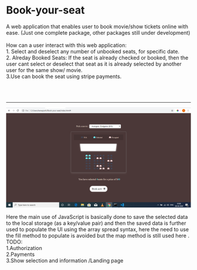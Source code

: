 # Book-your-seat
A web application that enables user to book movie/show tickets online with ease.  (Just one complete package, other packages still under development)
<br>
<br>
How can a user interact with this web application:<br>
    1. Select and deselect any number of unbooked seats, for specific date.<br>
    2. Alreday Booked Seats: If the seat is already checked or booked, then the user cant select or deselect that seat as it is already            selected by another user for the same show/ movie.<br>
    3.Use can book the seat using stripe payments.
    
 <br>   
<br>
<hr>

![](https://raw.githubusercontent.com/taneajoshi/Book-your-seat/master/Images/SS.png)
<br>

Here the main use of JavaScript is basically done to save the selected data to the local storage (as a key/value pair) and then the saved data is further used to populate the UI using the array spread syntax, here the need to use the fill method to populate is avoided but the map method is still used here .
<br>
TODO:
<br>
   1.Authorization <br>
   2.Payments<br>
   3.Show selection and information /Landing page <br>
  
